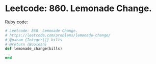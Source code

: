 # Leetcode: 860. Lemonade Change.

Ruby code:
```Ruby
# Leetcode: 860. Lemonade Change.
# https://leetcode.com/problems/lemonade-change/
# @param {Integer[]} bills
# @return {Boolean}
def lemonade_change(bills)
    
end
```
